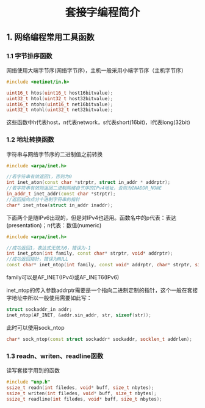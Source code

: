 # <center>套接字编程简介</center>

## 1. 网络编程常用工具函数

### 1.1 字节排序函数
网络使用大端字节序(网络字节序)，主机一般采用小端字节序（主机字节序）

```C++
#include <netinet/in.h>

uint16_t htos(uint16_t host16bitvalue);
uint32_t htol(uint32_t host32bitvalue);
uint16_t ntohs(uint16_t net16bitvalue);
uint32_t ntohl(uint32_t net32bitvalue);
```
这些函数中h代表host，n代表network，s代表short(16bit)，l代表long(32bit)



### 1.2 地址转换函数
字符串与网络字节序的二进制值之前转换

```C++
#include <arpa/inet.h>

//若字符串有效返回1，否则为0
int inet_aton(const char *strptr, struct in_addr * addrptr);
//若字符串有效则返回二进制网络自节序的IPv4地址，否则为INADDR_NONE
in_addr_t inet_addr(const char *strptr);
//返回指向点分十进制字符串的指针
char* inet_ntoa(struct in_addr inaddr);
```
下面两个是随IPv6出现的，但是对IPv4也适用。函数名中的p代表：表达(presentation)；n代表：数值(numeric)
```C++
#include <arpa/inet.h>

//成功返回1，表达式无效为0，错误为-1
int inet_pton(int family, const char* strptr, void* addrptr);
//成功返回指针，错误为NULL
const char* inet_ntop(int family, const void* addrptr, char* strptr, size_t len);
```
family可以是AF_INET(IPv4)或AF_INET6(IPv6)

inet_ntop的传入参数addrptr需要是一个指向二进制定制的指针，这个一般在套接字地址中所以一般使用需要如此写：
```C++
struct sockaddr_in addr;
inet_ntop(AF_INET, &addr.sin_addr, str, sizeof(str));
```
此时可以使用sock_ntop
```C++
char* sock_ntop(const struct sockaddr* sockaddr, socklen_t addrlen);
```

### 1.3 readn、writen、readline函数
读写套接字用到的函数
```C++
#include "unp.h"
ssize_t readn(int filedes, void* buff, size_t nbytes);
ssize_t writen(int filedes, void* buff, size_t nbytes);
ssize_t readline(int filedes, void* buff, size_t nbytes);
```

